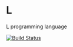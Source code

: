 # L
L programming language

[![Build Status](https://llc.giantblob.com/buildStatus/icon?job=llc-ci)](https://llc.giantblob.com/job/llc-ci)

